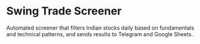 # Swing Trade Screener

Automated screener that filters Indian stocks daily based on fundamentals and technical patterns, and sends results to Telegram and Google Sheets.